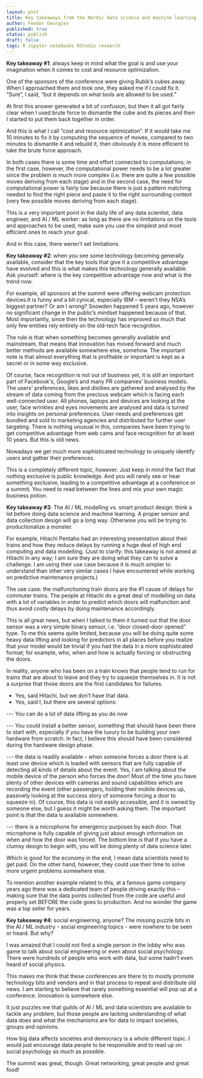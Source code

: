 ```yaml
---
layout: post
title: Key takeaways from the Nordic data science and machine learning summit 2018
author: Feodor Georgiev
published: true
status: publish
draft: false
tags: R Jupyter notebooks RStudio research 
---
```

 
 
<b>Key takeaway #1</b>: always keep in mind what the goal is and use your imagination when it comes to cost and resource optimization.
 
One of the sponsors of the conference were giving Rubik’s cubes away. When I approached them and took one, they asked me if I could fix it. “Sure”, I said, “but it depends on what tools are allowed to be used.” 
 
At first this answer generated a bit of confusion, but then it all got fairly clear when I used brute force to dismantle the cube and its pieces and then I started to put them back together in order. 
 
And this is what I call “cost and resource optimization”. If it would take me 10 minutes to fix it by computing the sequence of moves, compared to two minutes to dismantle it and rebuild it, then obviously it is more efficient to take the brute force approach. 
 
In both cases there is some time and effort connected to computations; in the first case, however, the computational power needs to be a lot greater since the problem is much more complex (i.e. there are quite a few possible moves deriving from each stage) and in the second case, the need for computational power is fairly low because there is just a pattern matching needed to find the right piece and paste it to the right surrounding context (very few possible moves deriving from each stage).
 
This is a very important point in the daily life of any data scientist, data engineer, and AI / ML worker: as long as there are no limitations on the tools and approaches to be used, make sure you use the simplest and most efficient ones to reach your goal. 
 
And in this case, there weren’t set limitations. 
 
 
<b>Key takeaway #2</b>: when you see some technology becoming generally available, consider that the key tools that give it a competitive advantage have evolved and this is what makes this technology generally available. Ask yourself: where is the key competitive advantage now and what is the trend now.
 
For example, all sponsors at the summit were offering webcam protection devices.It is funny and a bit cynical, especially IBM – weren’t they NSA’s biggest partner? Or am I wrong? Snowden happened 5 years ago, however no significant change in the public’s mindset happened because of that. Most importantly, since then the technology has improved so much that only few entities rely entirely on the old-tech face recognition.
 
The rule is that when something becomes generally available and mainstream, that means that innovation has moved forward and much better methods are available somewhere else, somehow. The important note is that almost everything that is profitable or important is kept as a secret or in some way exclusive. 
 
Of course, face recognition is not out of business yet, it is still an important part of Facebook's, Google’s and many PR companies’ business models. The users' preferences, likes and dislikes are gathered and analysed by the stream of data coming from the precious webcam which is facing each well-connected user. All phones, laptops and devices are looking at the user, face wrinkles and eyes movements are analysed and data is turned into insights on personal preferences. User needs and preferences get bundled and sold to marketing agencies and distributed for further user targeting. There is nothing unusual in this, companies have been trying to get competitive advantage from web cams and face recognition for at least 10 years. But this is old news. 
 
Nowadays we get much more sophisticated technology to uniquely identify users and gather their preferences. 
 
This is a completely different topic, however. Just keep in mind the fact that nothing exclusive is public knowledge. And you will rarely see or hear something exclusive, leading to a competitive advantage at a conference or a summit. You need to read between the lines and mix your own magic business potion. 
 
 
<b>Key takeaway #3</b>: The AI / ML modelling vs. smart product design: think a lot before doing data science and machine learning. A proper sensor and data collection design will go a long way. Otherwise you will be trying to productionalize a monster. 
 
 
For example, Hitachi Pentaho had an interesting presentation about their trains and how they reduce delays by running a huge deal of high end computing and data modelling. (Just to clarify: this takeaway is not aimed at Hitachi in any way; I am sure they are doing what they can to solve a challenge. I am using their use case because it is much simpler to understand than other very similar cases I have encountered while working on predictive maintenance projects.)
 
The use case: the malfunctioning train doors are the #1 cause of delays for commuter trains. The people at Hitachi do a great deal of modelling on data with a lot of variables in order to predict which doors will malfunction and thus avoid costly delays by doing maintenance accordingly. 
 
This is all great news, but when I talked to them it turned out that the door sensor was a very simple binary sensor, i.e. “door closed-door opened” type. To me this seems quite limited, because you will be doing quite some heavy data lifting and looking for predictors in all places before you realize that your model would be trivial if you had the data in a more sophisticated format; for example, who, when and how is actually forcing or obstructing the doors. 
 
In reality, anyone who has been on a train knows that people tend to run for trains that are about to leave and they try to squeeze themselves in. It is not a surprise that those doors are the first candidates for failures. 
 
-	Yes, said Hitachi, but we don’t have that data. 
-	Yes, said I, but there are several options: 
 
---	You can do a lot of data lifting as you do now
 
---	You could install a better sensor, something that should have been there to start with, especially if you have the luxury to be building your own hardware from scratch. In fact, I believe this should have been considered during the hardware design phase.
 
 
---	the data is readily available – when someone forces a door there is at least one device which is loaded with sensors that are fully capable of detecting all kinds of details about the event. Yes, I am talking about the mobile device of the person who forces the door! Most of the time you have plenty of other devices with cameras and sound capabilities which are recording the event (other passengers, holding their mobile devices up, passively looking at the success story of someone forcing a door to squeeze in). Of course, this data is not easily accessible, and it is owned by someone else, but I guess it might be worth asking them. The important point is that the data is available somewhere. 
 
---	there is a microphone for emergency purposes by each door. That microphone is fully capable of giving just about enough information on when and how the door was forced. 
The bottom line is that if you have a clumsy design to begin with, you will be doing plenty of data science later.
 
Which is good for the economy in the end, I mean data scientists need to get paid. On the other hand, however, they could use their time to solve more urgent problems somewhere else. 
 
To mention another example related to this, at a famous game company years ago there was a dedicated team of people driving exactly this – making sure that the data points collected from the code are useful and properly set BEFORE the code goes to production. And no wonder the game was a top seller for years. 
 
 
<b>Key takeaway #4</b>: social engineering, anyone? The missing puzzle bits in the AI / ML industry - social engineering topics - were nowhere to be seen or heard. But why?  
 
I was amazed that I could not find a single person in the lobby who was game to talk about social engineering or even about social psychology. There were hundreds of people who work with data, but some hadn’t even heard of social physics. 
 
This makes me think that these conferences are there to to mostly promote technology bits and vendors and in that process to repeat and distribute old news. I am starting to believe that rarely something essential will pop up at a conference. Innovation is somewhere else. 
 
It just puzzles me that guilds of AI / ML and data scientists are available to tackle any problem, but those people are lacking understanding of what data does and what the mechanisms are for data to impact societies, groups and opinions. 
 
How big data affects societies and democracy is a whole different topic. I would just encourage data people to be responsible and to read up on social psychology as much as possible. 
 
 
The summit was great, though. Great networking, great people and great food!
